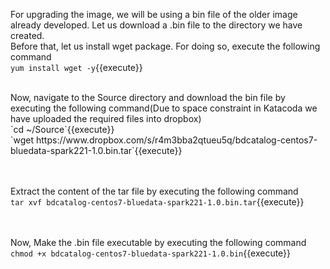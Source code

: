 For upgrading the image, we will be using a bin file of the older image already developed. Let us download a .bin file to the directory we have created. 
<br>Before that, let us install wget package. For doing so, execute the following command
<br>`yum install wget -y`{{execute}}

<br>
Now, navigate to the Source directory and download the bin file by executing the following command(Due to space constraint in Katacoda we have uploaded the required files into dropbox)
<br>`cd ~/Source`{{execute}}<br>
`wget https://www.dropbox.com/s/r4m3bba2qtueu5q/bdcatalog-centos7-bluedata-spark221-1.0.bin.tar`{{execute}}

<br><br>
Extract the content of the tar file by executing the following command
<br>`tar xvf bdcatalog-centos7-bluedata-spark221-1.0.bin.tar`{{execute}}

<br><br>
Now, Make the .bin file executable by executing the following command<br>
`chmod +x bdcatalog-centos7-bluedata-spark221-1.0.bin`{{execute}}

